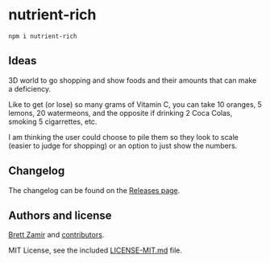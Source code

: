 # nutrient-rich

```
npm i nutrient-rich
```

## Ideas

3D world to go shopping and show foods and their amounts that can make
a deficiency.

Like to get (or lose) so many grams of Vitamin C, you can take 10 oranges,
5 lemons, 20 watermeons, and the opposite if drinking 2 Coca Colas,
smoking 5 cigarrettes, etc.

I am thinking the user could choose to pile them so they look to scale
(easier to judge for shopping) or an option to just show the numbers.

## Changelog

The changelog can be found on the [Releases page](https://github.com/brettz9/nutrient-rich/releases).

## Authors and license

[Brett Zamir](http://brett-zamir.me/) and [contributors](https://github.com/brettz9/nutrient-rich/graphs/contributors).

MIT License, see the included [LICENSE-MIT.md](LICENSE-MIT.md) file.
